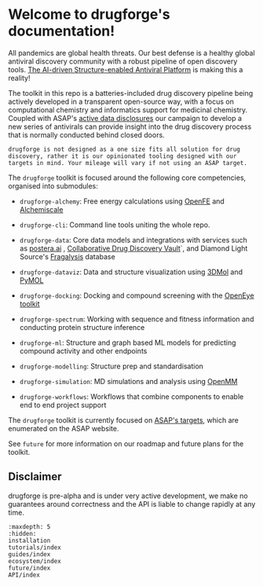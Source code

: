 Welcome to drugforge's documentation!
=========================================

All pandemics are global health threats. Our best defense is a healthy global antiviral discovery community with a robust pipeline of open discovery tools.
[The AI-driven Structure-enabled Antiviral Platform](https://asapdiscovery.org) is making this a reality!

The toolkit in this repo is a batteries-included drug discovery pipeline being actively developed in a transparent open-source way, with a focus on computational chemistry and informatics support for medicinal chemistry.
Coupled with ASAP's [active data disclosures](https://asapdiscovery.org/outputs) our campaign to develop a new series of antivirals can provide insight into the drug discovery process that is normally conducted behind closed doors.

```{note}
drugforge is not designed as a one size fits all solution for drug discovery, rather it is our opinionated tooling designed with our targets in mind. Your mileage will vary if not using an ASAP target.
```

The `drugforge` toolkit is focused around the following core competencies, organised into submodules:

 - `drugforge-alchemy`: Free energy calculations using [OpenFE](https://openfree.energy/) and [Alchemiscale](https://github.com/openforcefield/alchemiscale)

 - `drugforge-cli`: Command line tools uniting the whole repo.

 - `drugforge-data`: Core data models and integrations with services such as [postera.ai](https://postera.ai/) , [Collaborative Drug Discovery Vault](https://www.collaborativedrug.com/)`, and Diamond Light Source's [Fragalysis](https://fragalysis.diamond.ac.uk/viewer/react/landing) database

 - `drugforge-dataviz`: Data and structure visualization using [3DMol](https://3dmol.csb.pitt.edu) and [PyMOL](https://pymol.org/)

 - `drugforge-docking`: Docking and compound screening with the [OpenEye toolkit](https://docs.eyesopen.com/toolkits/python/index.html)

 - `drugforge-spectrum`: Working with sequence and fitness information and conducting protein structure inference

 - `drugforge-ml`: Structure and graph based ML models for predicting compound activity and other endpoints

 - `drugforge-modelling`: Structure prep and standardisation

 - `drugforge-simulation`: MD simulations and analysis using [OpenMM](https://openmm.org/)

 - `drugforge-workflows`: Workflows that combine components to enable end to end project support




The `drugforge` toolkit is currently focused on [ASAP's targets](https://asapdiscovery.org/pipeline/), which are enumerated on the ASAP website.

See `future` for more information on our roadmap and future plans for the toolkit.


Disclaimer
----------
drugforge is pre-alpha and is under very active development, we make no guarantees around correctness and the API is liable to change rapidly at any time.


```{toctree}
:maxdepth: 5
:hidden:
installation
tutorials/index
guides/index
ecosystem/index
future/index
API/index
```
